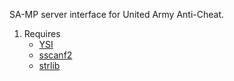 SA-MP server interface for United Army Anti-Cheat.

1. Requires
	* [YSI](https://github.com/Y-Less/YSI)
	* [sscanf2](http://forum.sa-mp.com/showthread.php?t=120356)
	* [strlib](https://github.com/oscar-broman/strlib)

